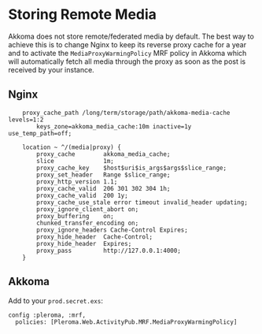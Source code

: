 # Storing Remote Media

Akkoma does not store remote/federated media by default. The best way to achieve this is to change Nginx to keep its reverse proxy cache
for a year and to activate the `MediaProxyWarmingPolicy` MRF policy in Akkoma which will automatically fetch all media through the proxy
as soon as the post is received by your instance.

## Nginx

```
    proxy_cache_path /long/term/storage/path/akkoma-media-cache levels=1:2
        keys_zone=akkoma_media_cache:10m inactive=1y use_temp_path=off;

    location ~ ^/(media|proxy) {
        proxy_cache        akkoma_media_cache;
        slice              1m;
        proxy_cache_key    $host$uri$is_args$args$slice_range;
        proxy_set_header   Range $slice_range;
        proxy_http_version 1.1;
        proxy_cache_valid  206 301 302 304 1h;
        proxy_cache_valid  200 1y;
        proxy_cache_use_stale error timeout invalid_header updating;
        proxy_ignore_client_abort on;
        proxy_buffering    on;
        chunked_transfer_encoding on;
        proxy_ignore_headers Cache-Control Expires;
        proxy_hide_header  Cache-Control;
        proxy_hide_header  Expires;
        proxy_pass         http://127.0.0.1:4000;
    }
```

## Akkoma

Add to your `prod.secret.exs`:

```
config :pleroma, :mrf,
  policies: [Pleroma.Web.ActivityPub.MRF.MediaProxyWarmingPolicy]
```
